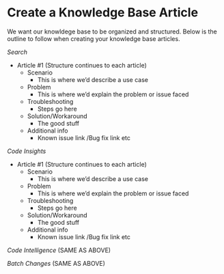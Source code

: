 # Create a Knowledge Base Article

We want our knowldege base to be organized and structured. Below is the outline to follow when creating your knowledge base articles.

*Search*
- Article #1 (Structure continues to each article)
	- Scenario
		- This is where we’d describe a use case
	- Problem
		- This is where we’d explain the problem or issue faced
	- Troubleshooting
		-	Steps go here
	-	Solution/Workaround
		- The good stuff
	- Additional info
		- Known issue link /Bug fix link etc

*Code Insights*
- Article #1 (Structure continues to each article)
	-	Scenario
		- This is where we’d describe a use case
	- Problem
		- This is where we’d explain the problem or issue faced
	- Troubleshooting
		-	Steps go here
	- Solution/Workaround
		- The good stuff
	- Additional info
		- Known issue link /Bug fix link etc

*Code Intelligence* (SAME AS ABOVE)

*Batch Changes* (SAME AS ABOVE)
